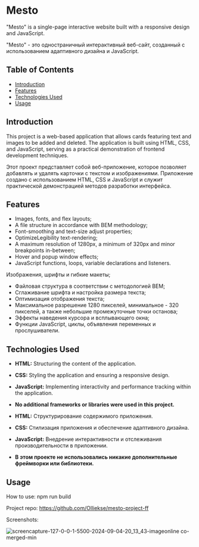 # Mesto

"Mesto" is a single-page interactive website built with a responsive design and JavaScript.

"Mesto" - это одностраничный интерактивный веб-сайт, созданный с использованием адаптивного дизайна и JavaScript.

## Table of Contents

- [Introduction](#introduction)
- [Features](#features)
- [Technologies Used](#technologies-used)
- [Usage](#usage)

## Introduction

This project is a web-based application that allows cards featuring text and images to be added and deleted. The application is built using HTML, CSS, and JavaScript, serving as a practical demonstration of frontend development techniques.

Этот проект представляет собой веб-приложение, которое позволяет добавлять и удалять карточки с текстом и изображениями. Приложение создано с использованием HTML, CSS и JavaScript и служит практической демонстрацией методов разработки интерфейса.

## Features

- Images, fonts, and flex layouts;
- A file structure in accordance with BEM methodology;
- Font-smoothing and text-size adjust properties;
- OptimizeLegibility text-rendering;
- A maximum resolution of 1280px, a minimum of 320px and minor breakpoints in-between;  
- Hover and popup window effects;
- JavaScript functions, loops, variable declarations and listeners.

Изображения, шрифты и гибкие макеты;
- Файловая структура в соответствии с методологией BEM;
- Сглаживание шрифта и настройка размера текста;
- Оптимизация отображения текста;
- Максимальное разрешение 1280 пикселей, минимальное - 320 пикселей, а также небольшие промежуточные точки останова;  
- Эффекты наведения курсора и всплывающего окна;
- Функции JavaScript, циклы, объявления переменных и прослушиватели.

## Technologies Used

- **HTML:** Structuring the content of the application.
- **CSS:** Styling the application and ensuring a responsive design.
- **JavaScript:** Implementing interactivity and performance tracking within the application.
- **No additional frameworks or libraries were used in this project.**

- **HTML:** Структурирование содержимого приложения.
- **CSS:** Стилизация приложения и обеспечение адаптивного дизайна.
- **JavaScript:** Внедрение интерактивности и отслеживания производительности в приложении.
- **В этом проекте не использовались никакие дополнительные фреймворки или библиотеки.**

## Usage

How to use: npm run build

Project repo: https://github.com/Olliekse/mesto-project-ff

Screenshots:

![screencapture-127-0-0-1-5500-2024-09-04-20_13_43-imageonline co-merged-min](https://github.com/user-attachments/assets/963c9b8f-7b5d-40a8-9f3a-264e799c5221)
